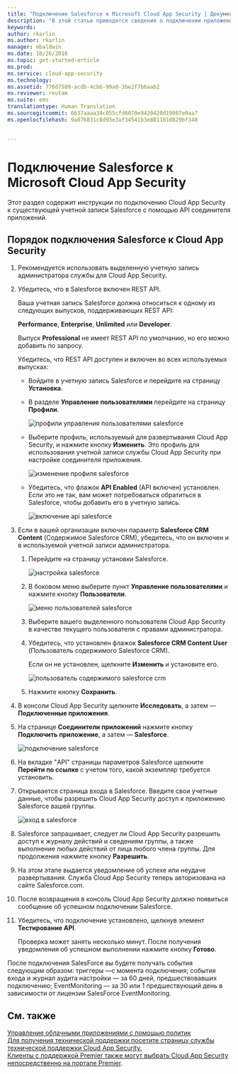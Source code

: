 ```yaml
---
title: "Подключение Salesforce к Microsoft Cloud App Security | Документация Майкрософт"
description: "В этой статье приводятся сведения о подключении приложения Salesforce к Cloud App Security с помощью соединителя API."
keywords: 
author: rkarlin
ms.author: rkarlin
manager: mbaldwin
ms.date: 10/26/2016
ms.topic: get-started-article
ms.prod: 
ms.service: cloud-app-security
ms.technology: 
ms.assetid: 776d7589-acdb-4cb6-99a0-3be2f7b6aab2
ms.reviewer: reutam
ms.suite: ems
translationtype: Human Translation
ms.sourcegitcommit: 6637aaaa34c855cfd6070e9420428d19087e0aa7
ms.openlocfilehash: 9a076831c8d93e3af34541b3e881181d829bf348


---
```



# <a name="connect-salesforce-to-microsoft-cloud-app-security"></a>Подключение Salesforce к Microsoft Cloud App Security
Этот раздел содержит инструкции по подключению Cloud App Security к существующей учетной записи Salesforce с помощью API соединителя приложений.  
  
## <a name="how-to-connect-salesforce-to-cloud-app-security"></a>Порядок подключения Salesforce к Cloud App Security  
  
1.  Рекомендуется использовать выделенную учетную запись администратора службы для Cloud App Security.  
  
2.  Убедитесь, что в Salesforce включен REST API.  
  
     Ваша учетная запись Salesforce должна относиться к одному из следующих выпусков, поддерживающих REST API:  
  
     **Performance**, **Enterprise**, **Unlimited** или **Developer**.  
  
     Выпуск **Professional** не имеет REST API по умолчанию, но его можно добавить по запросу.  
  
     Убедитесь, что REST API доступен и включен во всех используемых выпусках:  
  
    -   Войдите в учетную запись Salesforce и перейдите на страницу **Установка**.  
  
    -   В разделе **Управление пользователями** перейдите на страницу **Профили**.  
  
         ![профили управления пользователями salesforce](./media/salesforce-manageusers-profiles.png "salesforce manageusers profiles")  
  
    -   Выберите профиль, используемый для развертывания Cloud App Security, и нажмите кнопку **Изменить**. Это профиль для использования учетной записи службы Cloud App Security при настройке соединителя приложения.  
  
         ![изменение профиля salesforce](./media/salesforce-edit-profile.png "salesforce edit profile")  
  
    -   Убедитесь, что флажок **API Enabled** (API включен) установлен. Если это не так, вам может потребоваться обратиться в Salesforce, чтобы добавить его в учетную запись.  
  
         ![включение api salesforce](./media/salesforce-api-enabled.png "salesforce api enabled")  
  
3.  Если в вашей организации включен параметр **Salesforce CRM Content** (Содержимое Salesforce CRM), убедитесь, что он включен и в используемой учетной записи администратора.  
  
    1.  Перейдите на страницу установки Salesforce.  
  
         ![настройка salesforce](./media/salesforce-setup.png "salesforce setup")  
  
    2.  В боковом меню выберите пункт **Управление пользователями** и нажмите кнопку **Пользователи**.  
  
         ![меню пользователей salesforce](./media/salesforce-menu-users.png "salesforce menu users")  
  
    3.  Выберите вашего выделенного пользователя Cloud App Security в качестве текущего пользователя с правами администратора.  
  
    4.  Убедитесь, что установлен флажок **Salesforce CRM Content User** (Пользователь содержимого Salesforce CRM).  
  
         Если он не установлен, щелкните **Изменить** и установите его.  
  
         ![пользователь содержимого salesforce crm](./media/salesforce-crm-content-user.png "salesforce crm content user")  
  
    5.  Нажмите кнопку **Сохранить**.  
  
4.  В консоли Cloud App Security щелкните **Исследовать**, а затем — **Подключенные приложения**.  
  
5.  На странице **Соединители приложений** нажмите кнопку **Подключить приложение**, а затем — **Salesforce**.  
  
     ![подключение salesforce](./media/connect-salesforce.png "connect salesforce")  
  
6.  На вкладке "API" страницы параметров Salesforce щелкните **Перейти по ссылке** с учетом того, какой экземпляр требуется установить.  
  
7.  Открывается страница входа в Salesforce. Введите свои учетные данные, чтобы разрешить Cloud App Security доступ к приложению Salesforce вашей группы.  
  
     ![вход в salesforce](./media/salesforce-logon.png "salesforce logon")  
  
8.  Salesforce запрашивает, следует ли Cloud App Security разрешить доступ к журналу действий и сведениям группы, а также выполнение любых действий от лица любого члена группы. Для продолжения нажмите кнопку **Разрешить**.  
  
9. На этом этапе выдается уведомление об успехе или неудаче развертывания. Служба Cloud App Security теперь авторизована на сайте Salesforce.com.  
  
10. После возвращения в консоль Cloud App Security должно появиться сообщение об успешном подключении Salesforce.  
  
11. Убедитесь, что подключение установлено, щелкнув элемент **Тестирование API**.  
  
     Проверка может занять несколько минут. После получения уведомления об успешном выполнении нажмите кнопку **Готово**.  
  
  
После подключения SalesForce вы будете получать события следующим образом: триггеры —с момента подключения; события входа и журнал аудита настройки — за 60 дней, предшествовавших подключению; EventMonitoring — за 30 или 1 предшествующий день в зависимости от лицензии SalesForce EventMonitoring.
  
## <a name="see-also"></a>См. также  
[Управление облачными приложениями с помощью политик](control-cloud-apps-with-policies.md)   
[Для получения технической поддержки посетите страницу службы технической поддержки Cloud App Security.](http://support.microsoft.com/oas/default.aspx?prid=16031)   
[Клиенты с поддержкой Premier также могут выбрать Cloud App Security непосредственно на портале Premier](https://premier.microsoft.com/).  
  
  


<!--HONumber=Nov16_HO4-->


